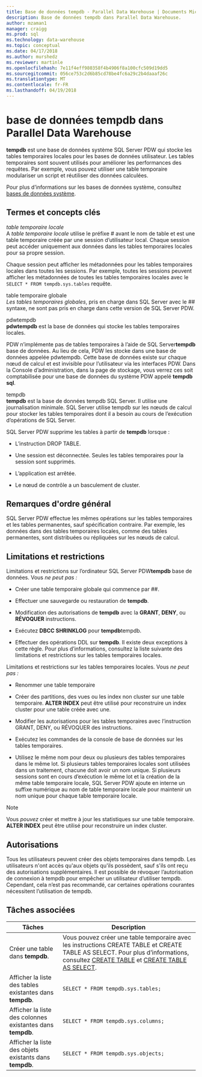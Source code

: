 ```yaml
---
title: Base de données tempdb - Parallel Data Warehouse | Documents Microsoft
description: Base de données tempdb dans Parallel Data Warehouse.
author: mzaman1
manager: craigg
ms.prod: sql
ms.technology: data-warehouse
ms.topic: conceptual
ms.date: 04/17/2018
ms.author: murshedz
ms.reviewer: martinle
ms.openlocfilehash: 7e11f4eff980358f4b4906f8a100cfc509d19dd5
ms.sourcegitcommit: 056ce753c2d6b85cd78be4fc6a29c2b4daaaf26c
ms.translationtype: MT
ms.contentlocale: fr-FR
ms.lasthandoff: 04/19/2018
---
```

# <a name="tempdb-database-in-parallel-data-warehouse"></a>base de données tempdb dans Parallel Data Warehouse
**tempdb** est une base de données système SQL Server PDW qui stocke les tables temporaires locales pour les bases de données utilisateur. Les tables temporaires sont souvent utilisés pour améliorer les performances des requêtes. Par exemple, vous pouvez utiliser une table temporaire modulariser un script et réutiliser des données calculées.  
  
Pour plus d’informations sur les bases de données système, consultez [bases de données système](system-databases.md).  
  
## <a name="Basics"></a>Termes et concepts clés  
*table temporaire locale*  
A *table temporaire locale* utilise le préfixe # avant le nom de table et est une table temporaire créée par une session d’utilisateur local. Chaque session peut accéder uniquement aux données dans les tables temporaires locales pour sa propre session.  
  
Chaque session peut afficher les métadonnées pour les tables temporaires locales dans toutes les sessions. Par exemple, toutes les sessions peuvent afficher les métadonnées de toutes les tables temporaires locales avec le `SELECT * FROM tempdb.sys.tables` requête.  
  
table temporaire globale  
*Les tables temporaires globales*, pris en charge dans SQL Server avec le ## syntaxe, ne sont pas pris en charge dans cette version de SQL Server PDW.  
  
pdwtempdb  
**pdwtempdb** est la base de données qui stocke les tables temporaires locales.  
  
PDW n’implémente pas de tables temporaires à l’aide de SQL Server**tempdb** base de données. Au lieu de cela, PDW les stocke dans une base de données appelée pdwtempdb. Cette base de données existe sur chaque nœud de calcul et est invisible pour l’utilisateur via les interfaces PDW. Dans la Console d’administration, dans la page de stockage, vous verrez ces soit comptabilisée pour une base de données du système PDW appelé **tempdb sql**.  
  
tempdb  
**tempdb** est la base de données tempdb SQL Server. Il utilise une journalisation minimale. SQL Server utilise tempdb sur les nœuds de calcul pour stocker les tables temporaires dont il a besoin au cours de l’exécution d’opérations de SQL Server.  
  
SQL Server PDW supprime les tables à partir de **tempdb** lorsque :  
  
-   L’instruction DROP TABLE.  
  
-   Une session est déconnectée. Seules les tables temporaires pour la session sont supprimés.  
  
-   L’application est arrêtée.  
  
-   Le nœud de contrôle a un basculement de cluster.  
  
## <a name="general-remarks"></a>Remarques d'ordre général  
SQL Server PDW effectue les mêmes opérations sur les tables temporaires et les tables permanentes, sauf spécification contraire. Par exemple, les données dans des tables temporaires locales, comme des tables permanentes, sont distribuées ou répliquées sur les nœuds de calcul.  
  
## <a name="LimitationsRestrictions"></a>Limitations et restrictions  
Limitations et restrictions sur l’ordinateur SQL Server PDW**tempdb** base de données. Vous *ne peut pas :*  
  
-   Créer une table temporaire globale qui commence par ##.  
  
-   Effectuer une sauvegarde ou restauration de **tempdb**.  
  
-   Modification des autorisations de **tempdb** avec la **GRANT**, **DENY**, ou **RÉVOQUER** instructions.  
  
-   Exécutez **DBCC SHRINKLOG** pour **tempdb**tempdb.  
  
-   Effectuer des opérations DDL sur **tempdb**. Il existe deux exceptions à cette règle. Pour plus d’informations, consultez la liste suivante des limitations et restrictions sur les tables temporaires locales.  
  
Limitations et restrictions sur les tables temporaires locales. Vous *ne peut pas :*  
  
-   Renommer une table temporaire  
  
-   Créer des partitions, des vues ou les index non cluster sur une table temporaire. **ALTER INDEX** peut être utilisé pour reconstruire un index cluster pour une table créée avec une.  
  
-   Modifier les autorisations pour les tables temporaires avec l’instruction GRANT, DENY, ou RÉVOQUER des instructions.  
  
-   Exécutez les commandes de la console de base de données sur les tables temporaires.  
  
-   Utilisez le même nom pour deux ou plusieurs des tables temporaires dans le même lot. Si plusieurs tables temporaires locales sont utilisées dans un traitement, chacune doit avoir un nom unique. Si plusieurs sessions sont en cours d’exécution le même lot et la création de la même table temporaire locale, SQL Server PDW ajoute en interne un suffixe numérique au nom de table temporaire locale pour maintenir un nom unique pour chaque table temporaire locale.  
  
> [!NOTE]  
> Vous *pouvez* créer et mettre à jour les statistiques sur une table temporaire. **ALTER INDEX** peut être utilisé pour reconstruire un index cluster.  
  
## <a name="permissions"></a>Autorisations  
Tous les utilisateurs peuvent créer des objets temporaires dans tempdb. Les utilisateurs n'ont accès qu'aux objets qu'ils possèdent, sauf s'ils ont reçu des autorisations supplémentaires. Il est possible de révoquer l’autorisation de connexion à tempdb pour empêcher un utilisateur d’utiliser tempdb. Cependant, cela n’est pas recommandé, car certaines opérations courantes nécessitent l’utilisation de tempdb.  
  
## <a name="RelatedTasks"></a>Tâches associées  
  
|Tâches| Description|  
|---------|---------------|  
|Créer une table dans **tempdb**.|Vous pouvez créer une table temporaire avec les instructions CREATE TABLE et CREATE TABLE AS SELECT. Pour plus d’informations, consultez [CREATE TABLE](../t-sql/statements/create-table-azure-sql-data-warehouse.md) et [CREATE TABLE AS SELECT](../t-sql/statements/create-table-as-select-azure-sql-data-warehouse.md).|  
|Afficher la liste des tables existantes dans **tempdb**.|`SELECT * FROM tempdb.sys.tables;`|  
|Afficher la liste des colonnes existantes dans **tempdb**.|`SELECT * FROM tempdb.sys.columns;`|  
|Afficher la liste des objets existants dans **tempdb**.|`SELECT * FROM tempdb.sys.objects;`|  
  
<!-- MISSING LINKS 
## See Also  
[Common Metadata Query Examples &#40;SQL Server PDW&#41;](../sqlpdw/common-metadata-query-examples-sql-server-pdw.md)  
-->
  
